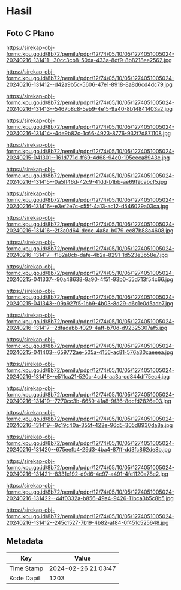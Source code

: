 # Hasil

## Foto C Plano

https://sirekap-obj-formc.kpu.go.id/8b72/pemilu/pdpr/12/74/05/10/05/1274051005024-20240216-131411--30cc3cb8-50da-433a-8df9-8b8218ee2562.jpg

https://sirekap-obj-formc.kpu.go.id/8b72/pemilu/pdpr/12/74/05/10/05/1274051005024-20240216-131412--d42a9b5c-5606-47e1-8918-8a8d6cd4dc79.jpg

https://sirekap-obj-formc.kpu.go.id/8b72/pemilu/pdpr/12/74/05/10/05/1274051005024-20240216-131413--5467b8c8-5eb9-4e15-9a40-8b14841403a2.jpg

https://sirekap-obj-formc.kpu.go.id/8b72/pemilu/pdpr/12/74/05/10/05/1274051005024-20240216-131414--4de9b82c-1c66-4923-8776-932f7d871108.jpg

https://sirekap-obj-formc.kpu.go.id/8b72/pemilu/pdpr/12/74/05/10/05/1274051005024-20240215-041301--161d771d-ff69-4d68-94c0-195eeca8943c.jpg

https://sirekap-obj-formc.kpu.go.id/8b72/pemilu/pdpr/12/74/05/10/05/1274051005024-20240216-131415--0a5ff46d-42c9-41dd-b1bb-ae69f9cabcf5.jpg

https://sirekap-obj-formc.kpu.go.id/8b72/pemilu/pdpr/12/74/05/10/05/1274051005024-20240216-131416--e3ef2e7c-c55f-4a13-ac12-d546029a03ca.jpg

https://sirekap-obj-formc.kpu.go.id/8b72/pemilu/pdpr/12/74/05/10/05/1274051005024-20240216-131416--2f3a0d64-dcde-4a8a-b079-ec87b88a4608.jpg

https://sirekap-obj-formc.kpu.go.id/8b72/pemilu/pdpr/12/74/05/10/05/1274051005024-20240216-131417--f182a8cb-dafe-4b2a-8291-1d523e3b58e7.jpg

https://sirekap-obj-formc.kpu.go.id/8b72/pemilu/pdpr/12/74/05/10/05/1274051005024-20240215-041337--90a48638-9a90-4f51-93b0-55d713f54c66.jpg

https://sirekap-obj-formc.kpu.go.id/8b72/pemilu/pdpr/12/74/05/10/05/1274051005024-20240215-041343--09a927f5-1bb9-4b03-8d29-d6c1e0d5ade7.jpg

https://sirekap-obj-formc.kpu.go.id/8b72/pemilu/pdpr/12/74/05/10/05/1274051005024-20240216-131417--2dfadabb-f029-4aff-b70d-d92325307af5.jpg

https://sirekap-obj-formc.kpu.go.id/8b72/pemilu/pdpr/12/74/05/10/05/1274051005024-20240215-041403--659772ae-505a-4156-ac81-576a30caeeea.jpg

https://sirekap-obj-formc.kpu.go.id/8b72/pemilu/pdpr/12/74/05/10/05/1274051005024-20240216-131418--e511ca21-520c-4cd4-aa3a-cd844df75ec4.jpg

https://sirekap-obj-formc.kpu.go.id/8b72/pemilu/pdpr/12/74/05/10/05/1274051005024-20240216-131419--7270cc3b-6659-41a8-9f36-8dcfd2826e03.jpg

https://sirekap-obj-formc.kpu.go.id/8b72/pemilu/pdpr/12/74/05/10/05/1274051005024-20240216-131419--9c19c40a-355f-422e-96d5-305d8930da8a.jpg

https://sirekap-obj-formc.kpu.go.id/8b72/pemilu/pdpr/12/74/05/10/05/1274051005024-20240216-131420--675eefb4-29d3-4ba4-87ff-dd3fc862de8b.jpg

https://sirekap-obj-formc.kpu.go.id/8b72/pemilu/pdpr/12/74/05/10/05/1274051005024-20240216-131421--8331e192-d9d6-4c97-a491-4fe1120a78e2.jpg

https://sirekap-obj-formc.kpu.go.id/8b72/pemilu/pdpr/12/74/05/10/05/1274051005024-20240216-131422--44f0332a-b856-49a4-9426-11bca3b5c8b5.jpg

https://sirekap-obj-formc.kpu.go.id/8b72/pemilu/pdpr/12/74/05/10/05/1274051005024-20240216-131412--245c1527-7b19-4b82-af84-0f451c525648.jpg


## Metadata

| Key        | Value               |
| ---------- | ------------------- |
| Time Stamp | 2024-02-26 21:03:47 |
| Kode Dapil | 1203                |



